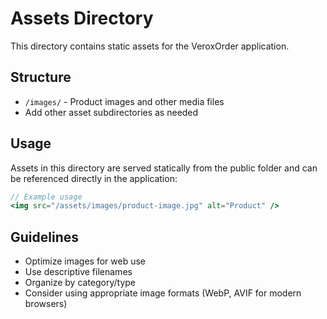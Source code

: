 # Assets Directory

This directory contains static assets for the VeroxOrder application.

## Structure

- `/images/` - Product images and other media files
- Add other asset subdirectories as needed

## Usage

Assets in this directory are served statically from the public folder and can be referenced directly in the application:

```jsx
// Example usage
<img src="/assets/images/product-image.jpg" alt="Product" />
```

## Guidelines

- Optimize images for web use
- Use descriptive filenames
- Organize by category/type
- Consider using appropriate image formats (WebP, AVIF for modern browsers)
